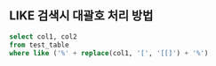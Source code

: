 ## LIKE 검색시 대괄호 처리 방법
```sql
select col1, col2
from test_table
where like ('%' + replace(col1, '[', '[[]') + '%')
```